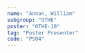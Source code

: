 ```yaml
---
name: "Annan, William"
subgroup: "OTHE"
poster: "OTHE-10"
tag: "Poster Presenter"
code: "PS04"
---
```

